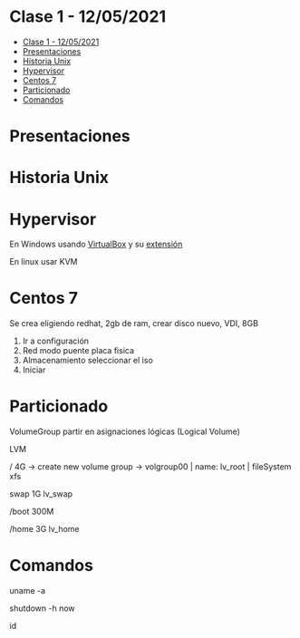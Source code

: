 <!-- TOC ignore:true -->
# Clase 1 - 12/05/2021
<!-- TOC -->

- [Clase 1 - 12/05/2021](#clase-1---12052021)
- [Presentaciones](#presentaciones)
- [Historia Unix](#historia-unix)
- [Hypervisor](#hypervisor)
- [Centos 7](#centos-7)
- [Particionado](#particionado)
- [Comandos](#comandos)

<!-- /TOC -->


# Presentaciones

# Historia Unix

# Hypervisor
En Windows usando [VirtualBox](https://www.virtualbox.org/wiki/Downloads)
y su [extensión](https://download.virtualbox.org/virtualbox/6.1.22/Oracle_VM_VirtualBox_Extension_Pack-6.1.22.vbox-extpack) 

En linux usar KVM

# Centos 7
Se crea eligiendo redhat, 2gb de ram, crear disco nuevo, VDI, 8GB

1. Ir a configuración
2. Red modo puente placa fisica
3. Almacenamiento seleccionar el iso
4. Iniciar

# Particionado
VolumeGroup partir en asignaciones lógicas (Logical Volume)

LVM

/ 4G -> create new volume group -> volgroup00 | name: lv_root | fileSystem xfs


swap 1G lv_swap

/boot 300M 

/home 3G lv_home

# Comandos
uname -a

shutdown -h now

id
